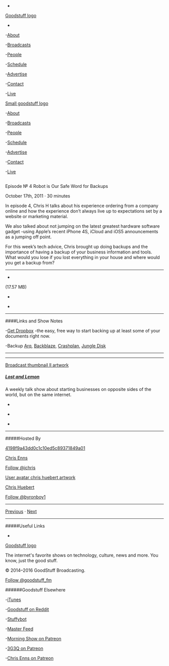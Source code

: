

-
[Goodstuff logo](http://www.goodstuff.fm/)[](/assets/goodstuff_logo-17c1fe6f378352de5d7345f76152130b.svg)

-


-[About](/about)

-[Broadcasts](/broadcasts)

-[People](/people)

-[Schedule](/schedule)

-[Advertise](/advertise)

-[Contact](/contact)

-[Live](/live)


[Small goodstuff logo](http://www.goodstuff.fm/)[](/assets/small_goodstuff_logo-bf032e72b9ec41494f4d90905f1ad619.svg)


-[About](/about)

-[Broadcasts](/broadcasts)

-[People](/people)

-[Schedule](/schedule)

-[Advertise](/advertise)

-[Contact](/contact)

-[Live](/live)


##
Episode № 4
Robot is Our Safe Word for Backups


October 17th, 2011
&middot;
30
minutes


In episode 4, Chris H talks about his experience ordering from a company online and how the experience don&rsquo;t always live up to expectations set by a website or marketing material.


We also talked about not jumping on the latest greatest hardware software gadget -using Apple&rsquo;s recent iPhone 4S, iCloud and iOS5 announcements as a jumping off point.


For this week&rsquo;s tech advice, Chris brought up doing backups and the importance of having a backup of your business information and tools. What would you lose if you lost everything in your house and where would you get a backup from?


------------------------------


-
[](http://podcasts-1.feedpress.co/10591/ll-4.mp3)(17.57 MB)

-
[](http://twitter.com/intent/tweet?text=Lost%20and%20Lemon%20%E2%84%96%204%20on%20@goodstuff_fm%20-%20http://goodstuff.fm/ll/4)

-
[](http://www.facebook.com/sharer/sharer.php?u=http://goodstuff.fm/ll/4)


------------------------------


####Links and Show Notes

-[Get Dropbox](http://db.tt/czHe7sK) -the easy, free way to start backing up at least some of your documents right now.

-Backup  [Arq](http://www.haystacksoftware.com/arq/),  [Backblaze](http://www.backblaze.com/partner/af2307),  [Crashplan](http://www.crashplan.com/),  [Jungle Disk](https://www.jungledisk.com/)


------------------------------


------------------------------


[Broadcast thumbnail ll artwork](/ll)[](https://goodstuffs3.s3.amazonaws.com/uploads/broadcast/image/26/broadcast_thumbnail_ll_artwork.png)

##### [Lost and Lemon](/ll)


A weekly talk show about starting businesses on opposite sides of the world, but on the same internet.

-
[](https://itunes.apple.com/ca/podcast/lost-lemon-brothers-in-business/id467564174?mt=2)

-
[](http://feeds.goodstuff.fm/ll)

-
[](mailto:chris@goodstuff.fm?cc=sponsorship%40goodstuff.fm&subject=%5BGoodStuff%20FM%5D%20Sponsorship%20Inquiry%20for%20Lost%20and%20Lemon)


------------------------------


#####Hosted By


[4198f9a43dd0c1c10ed5c89371849a01](/people/chris-enns)[](http://gravatar.com/avatar/4198f9a43dd0c1c10ed5c89371849a01.png?s=300&r=pg)

[Chris Enns](/people/chris-enns)


[Follow @ichris](https://twitter.com/ichris)


[User avatar chris huebert artwork](/people/chris-huebert)[](https://goodstuffs3.s3.amazonaws.com/uploads/user/avatar/41/user_avatar_chris-huebert_artwork.png)

[Chris Huebert](/people/chris-huebert)


[Follow @byronboy1](https://twitter.com/byronboy1)


------------------------------


[Previous](/ll/3)
&middot;
[Next](/ll/5)


------------------------------


#####Useful Links

-
[](mailto:chris@goodstuff.fm?subject=%5BGoodstuff%20FM%5D%20Feedback%20for%20Lost%20and%20Lemon)


[Goodstuff logo](http://www.goodstuff.fm/)[](/assets/goodstuff_logo-17c1fe6f378352de5d7345f76152130b.svg)


The internet's favorite shows on technology, culture, news and more. You know, just the good stuff.


&copy; 2014&ndash;2016 GoodStuff Broadcasting.

[Follow @goodstuff_fm](https://twitter.com/goodstufffm)


######Goodstuff Elsewhere

-[iTunes](https://itunes.apple.com/us/artist/goodstuff-fm/id843385597?mt=2)

-[Goodstuff on Reddit](https://www.reddit.com/r/Goodstuff_fm/)

-[Stuffybot](http://stuffybot.goodstuff.fm)

-[Master Feed](/master/feed)

-[Morning Show on Patreon](https://www.patreon.com/morningshow)

-[3G3Q on Patreon](https://www.patreon.com/3g3q)

-[Chris Enns on Patreon](https://www.patreon.com/ichris)
